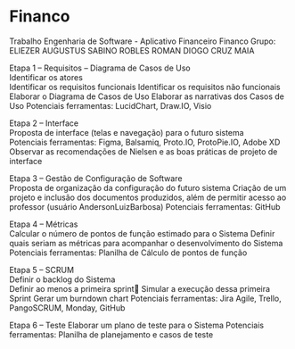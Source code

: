 # Financo
Trabalho Engenharia de Software - Aplicativo Financeiro Financo
Grupo:
ELIEZER AUGUSTUS SABINO ROBLES ROMAN
DIOGO CRUZ MAIA

Etapa 1 – Requisitos – Diagrama de Casos de Uso  
Identificar os atores  
Identificar os requisitos funcionais 
Identificar os requisitos não funcionais 
Elaborar o Diagrama de Casos de Uso 
Elaborar as narrativas dos Casos de Uso 
Potenciais ferramentas: LucidChart, Draw.IO, Visio 

Etapa 2 – Interface  
Proposta de interface (telas e navegação) para o futuro sistema  
Potenciais ferramentas: Figma, Balsamiq, Proto.IO, ProtoPie.IO, Adobe XD  
Observar as recomendações de Nielsen e as boas práticas de projeto de interface  

Etapa 3 – Gestão de Configuração de Software  
Proposta de organização da configuração do futuro sistema 
Criação de um projeto e inclusão dos documentos produzidos, além de permitir acesso ao professor (usuário AndersonLuizBarbosa) 
Potenciais ferramentas: GitHub  

Etapa 4 – Métricas  
Calcular o número de pontos de função estimado para o Sistema 
Definir quais seriam as métricas para acompanhar o desenvolvimento do Sistema  
Potenciais ferramentas: Planilha de Cálculo de pontos de função  

Etapa 5 – SCRUM  
Definir o backlog do Sistema  
Definir ao menos a primeira sprint  Simular a execução dessa primeira Sprint 
Gerar um burndown chart 
Potenciais  ferramentas:  Jira  Agile,  Trello,  PangoSCRUM,  Monday, GitHub  

Etapa 6 – Teste
Elaborar um plano de teste para o Sistema 
Potenciais ferramentas: Planilha de planejamento e casos de teste 
